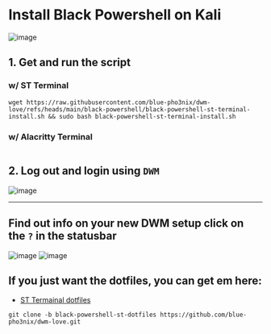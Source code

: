 # Install Black Powershell on Kali

![image](https://github.com/user-attachments/assets/b1c1bb27-52ed-4f30-a8c0-925f596df899)

## 1. Get and run the script

### w/ ST Terminal

```
wget https://raw.githubusercontent.com/blue-pho3nix/dwm-love/refs/heads/main/black-powershell/black-powershell-st-terminal-install.sh && sudo bash black-powershell-st-terminal-install.sh
```

### w/ Alacritty Terminal

```

```

## 2. Log out and login using `DWM`

![image](https://github.com/user-attachments/assets/962e46d6-903b-499b-a6b9-9ae2094cf3a4)

--- 

## Find out info on your new DWM setup click on the `?` in the statusbar

![image](https://github.com/user-attachments/assets/35a1a856-4789-4bf9-8c2c-8700093652b9)
![image](https://github.com/user-attachments/assets/f32bb50f-72d9-4749-b3c5-def740e9582c)

## If you just want the dotfiles, you can get em here:
- [ST Termainal dotfiles](https://github.com/blue-pho3nix/dwm-love/tree/black-powershell-st-dotfiles)

```
git clone -b black-powershell-st-dotfiles https://github.com/blue-pho3nix/dwm-love.git
```
